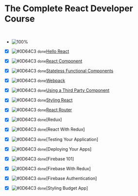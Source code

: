 # The Complete React Developer Course
<br />

- ![100%](https://progress-bar.dev/100/?title=Done)

- [x] ![#0D64C3](https://via.placeholder.com/12/0D64C3/000000?text=+) `done`[Hello React](#hello)
- [x] ![#0D64C3](https://via.placeholder.com/12/0D64C3/000000?text=+) `done`[React Component](#component)
- [x] ![#0D64C3](https://via.placeholder.com/12/0D64C3/000000?text=+) `done`[Stateless Functional Components](#stateless)
- [x] ![#0D64C3](https://via.placeholder.com/12/0D64C3/000000?text=+) `done`[Webpack](#webpack)
- [x] ![#0D64C3](https://via.placeholder.com/12/0D64C3/000000?text=+) `done`[Using a Third Party Component](#thirdparty)
- [x] ![#0D64C3](https://via.placeholder.com/12/0D64C3/000000?text=+) `done`[Styling React](#stylingreact)
- [x] ![#0D64C3](https://via.placeholder.com/12/0D64C3/000000?text=+) `done`[React Router](#router)
- [x] ![#0D64C3](https://via.placeholder.com/12/0D64C3/000000?text=+) `done`[Redux]
- [x] ![#0D64C3](https://via.placeholder.com/12/0D64C3/000000?text=+) `done`[React With Redux]
- [x] ![#0D64C3](https://via.placeholder.com/12/0D64C3/000000?text=+) `done`[Testing Your Application]
- [x] ![#0D64C3](https://via.placeholder.com/12/0D64C3/000000?text=+) `done`[Deploying Your Apps]
- [x] ![#0D64C3](https://via.placeholder.com/12/0D64C3/000000?text=+) `done`[Firebase 101]
- [x] ![#0D64C3](https://via.placeholder.com/12/0D64C3/000000?text=+) `done`[Firebase With Redux]
- [x] ![#0D64C3](https://via.placeholder.com/12/0D64C3/000000?text=+) `done`[Firebase Authentication]
- [x] ![#0D64C3](https://via.placeholder.com/12/0D64C3/000000?text=+) `done`[Styling Budget App]

